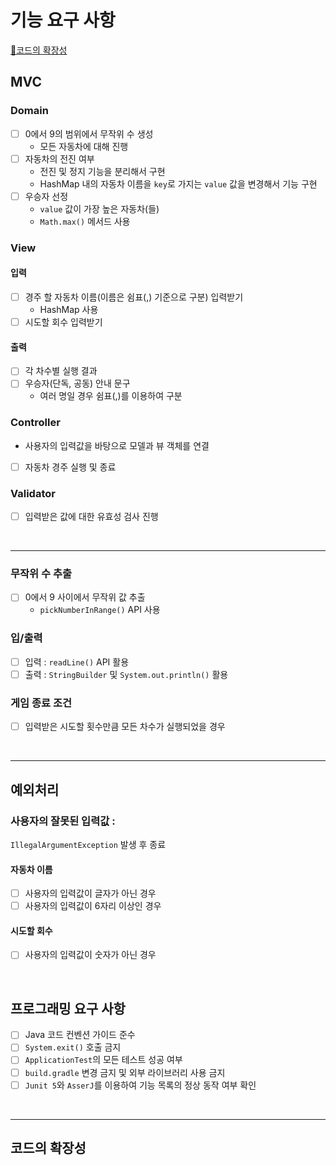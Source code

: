 # 기능 요구 사항

[🚀코드의 확장성](#코드의-확장성)

## MVC

### Domain
- [ ] 0에서 9의 범위에서 무작위 수 생성
  - 모든 자동차에 대해 진행
- [ ] 자동차의 전진 여부
  - 전진 및 정지 기능을 분리해서 구현
  - HashMap 내의 자동차 이름을 `key`로 가지는 `value` 값을 변경해서 기능 구현
- [ ] 우승자 선정
  - `value` 값이 가장 높은 자동차(들)
  - `Math.max()` 메서드 사용


### View
#### 입력
- [ ] 경주 할 자동차 이름(이름은 쉼표(,) 기준으로 구분) 입력받기
  - HashMap 사용
- [ ] 시도할 회수 입력받기

#### 출력
- [ ] 각 차수별 실행 결과
- [ ] 우승자(단독, 공동) 안내 문구
  - 여러 명일 경우 쉼표(,)를 이용하여 구분

### Controller
- 사용자의 입력값을 바탕으로 모델과 뷰 객체를 연결
- [ ] 자동차 경주 실행 및 종료

### Validator
- [ ] 입력받은 값에 대한 유효성 검사 진행

<br/>

---
### 무작위 수 추출
-[ ] 0에서 9 사이에서 무작위 값 추출
  - `pickNumberInRange()` API 사용

### 입/출력
- [ ] 입력 : `readLine()` API 활용
- [ ] 출력 : `StringBuilder` 및 `System.out.println()` 활용

### 게임 종료 조건
- [ ] 입력받은 시도할 횟수만큼 모든 차수가 실행되었을 경우

<br/>

---
## 예외처리

### 사용자의 잘못된 입력값 :
`IllegalArgumentException` 발생 후 종료
#### 자동차 이름
- [ ] 사용자의 입력값이 글자가 아닌 경우
- [ ] 사용자의 입력값이 6자리 이상인 경우

#### 시도할 회수
- [ ] 사용자의 입력값이 숫자가 아닌 경우

<br/>

## 프로그래밍 요구 사항
- [ ] Java 코드 컨벤션 가이드 준수
- [ ] `System.exit()` 호출 금지
- [ ] `ApplicationTest`의 모든 테스트 성공 여부
- [ ] `build.gradle` 변경 금지 및 외부 라이브러리 사용 금지
- [ ] `Junit 5`와 `AsserJ`를 이용하여 기능 목록의 정상 동작 여부 확인

<br/>

---
## 코드의 확장성

